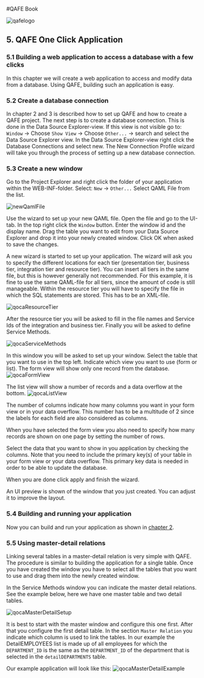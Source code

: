 #QAFE Book

![qafelogo](http://www.qafe.com/wp-content/themes/qafe2013/img/logo.png)

## 5. QAFE One Click Application

### 5.1 Building a web application to access a database with a few clicks

In this chapter we will create a web application to access and modify data from a database. Using QAFE, building such an application is easy.

### 5.2 Create a database connection

In chapter 2 and 3 is described how to set up QAFE and how to create a QAFE project.
The next step is to create a database connection. This is done in the Data Source Explorer-view. If this view is not visible go to: `Window` -> Choose `Show View` -> Choose `Other...` -> search and select the Data Source Explorer view.
In the Data Source Explorer-view right click the Database Connections and select new. The New Connection Profile wizard will take you through the process of setting up a new database connection.

### 5.3 Create a new window

Go to the Project Explorer and right click the folder of your application within the WEB-INF-folder. Select: `New` -> `Other...`
Select QAML File from the list.

![newQamlFile](assets\images\newqamlfile.png)


Use the wizard to set up your new QAML file.
Open the file and go to the UI-tab.
In the top right click the `Window` button.
Enter the window id and the display name.
Drag the table you want to edit from your Data Source Explorer and drop it into your newly created window.
Click OK when asked to save the changes.

A new wizard is started to set up your application.
The wizard will ask you to specify the different locations for each tier (presentation tier, business tier, integration tier and resource tier). You can insert all tiers in the same file, but this is however generally not recommended. For this example, it is fine to use the same QAML-file for all tiers, since the amount of code is still manageable.
Within the resource tier you will have to specify the file in which the SQL statements are stored. This has to be an XML-file.

![qocaResourceTier](assets\images\qocaresourcetier.png)

After the resource tier you will be asked to fill in the file names and Service Ids of the integration and business tier.
Finally you will be asked to define Service Methods.

![qocaServiceMethods](assets\images\qocaservicemethods.png)

In this window you will be asked to set up your window. Select the table that you want to use in the top left.
Indicate which view you want to use (form or list). The form view will show only one record from the database.
![qocaFormView](assets\images\qocaformview.png)

The list view will show a number of records and a data overflow at the bottom.
![qocaListView](assets\images\qocalistview.png)

The number of columns indicate how many columns you want in your form view or in your data overflow. This number has to be a multitude of 2 since the labels for each field are also considered as columns.

When you have selected the form view you also need to specify how many records are shown on one page by setting the number of rows.

Select the data that you want to show in you application by checking the columns. Note that you need to include the primary key(s) of your table in your form view or your data overflow. This primary key data is needed in order to be able to update the database.

When you are done click apply and finish the wizard.

An UI preview is shown of the window that you just created. You can adjust it to improve the layout.

### 5.4 Building and running your application

Now you can build and run your application as shown in [chapter 2](02_GettingStarted.md).

### 5.5 Using master-detail relations

Linking several tables in a master-detail relation is very simple with QAFE. The procedure is similar to building the application for a single table. Once you have created the window you have to select all the tables that you want to use and drag them into the newly created window.

In the Service Methods window you can indicate the master detail relations. See the example below, here we have one master table and two detail tables.

![qocaMasterDetailSetup](assets\images\qocamasterdetailsetup.png)

It is best to start with the master window and configure this one first. After that you configure the first detail table. In the section `Master Relation` you indicate which column is used to link the tables. In our example the DetailEMPLOYEES list is made up of all employees for which the `DEPARTMENT_ID` is the same as the `DEPARTMENT_ID` of the department that is selected in the `detailDEPARTMENTS` table.

Our example application will look like this:
![qocaMasterDetailExample](assets\images\qocamasterdetailexample.png)
